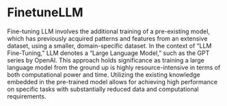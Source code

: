 # FinetuneLLM

Fine-tuning LLM involves the additional training of a pre-existing model, which has previously acquired patterns and features from an extensive dataset, using a smaller, domain-specific dataset. In the context of “LLM Fine-Tuning,” LLM denotes a “Large Language Model,” such as the GPT series by OpenAI. This approach holds significance as training a large language model from the ground up is highly resource-intensive in terms of both computational power and time. Utilizing the existing knowledge embedded in the pre-trained model allows for achieving high performance on specific tasks with substantially reduced data and computational requirements.
